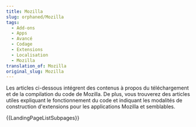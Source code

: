 ```yaml
---
title: Mozilla
slug: orphaned/Mozilla
tags:
  - Add-ons
  - Apps
  - Avancé
  - Codage
  - Extensions
  - Localisation
  - Mozilla
translation_of: Mozilla
original_slug: Mozilla
---
```


Les articles ci-dessous intégrent des contenus à propos du téléchargement et de la compilation du code de Mozilla. De plus, vous trouverez des articles utiles expliquant le fonctionnement du code et indiquant les modalités de construction d'extensions pour les applications Mozilla et semblables.

{{LandingPageListSubpages}}
